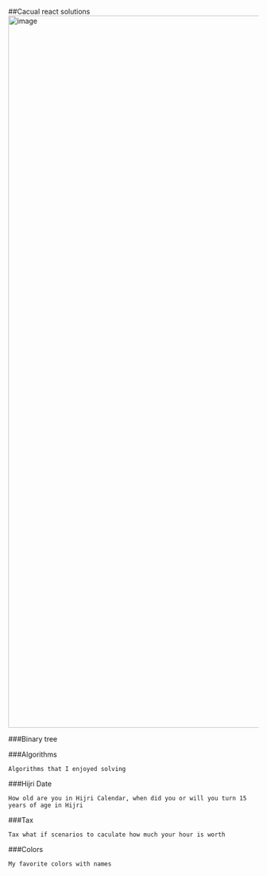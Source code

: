 ##Cacual react solutions
<img width="1432" alt="image" src="https://user-images.githubusercontent.com/9623964/79699753-3cf17480-8246-11ea-86a7-4ff38c052202.png">

###Binary tree

###Algorithms
```
Algorithms that I enjoyed solving
```

###Hijri Date
```
How old are you in Hijri Calendar, when did you or will you turn 15 years of age in Hijri
```
###Tax
```
Tax what if scenarios to caculate how much your hour is worth
```
###Colors
```
My favorite colors with names
```
